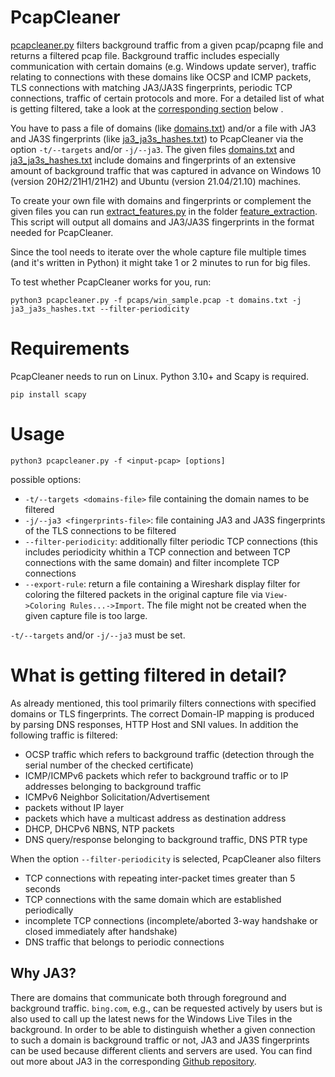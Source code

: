 # PcapCleaner
[pcapcleaner.py](pcapcleaner.py) filters background traffic from a given pcap/pcapng file and returns a filtered pcap file. Background traffic includes especially communication with certain domains (e.g. Windows update server), traffic relating to connections with these domains like OCSP and ICMP packets, TLS connections with matching JA3/JA3S fingerprints, periodic TCP connections, traffic of certain protocols and more. For a detailed list of what is getting filtered, take a look at the [corresponding section](#what-is-getting-filtered-in-detail) below .

You have to pass a file of domains (like [domains.txt](domains.txt)) and/or a file with JA3 and JA3S fingerprints (like [ja3_ja3s_hashes.txt](ja3_ja3s_hashes.txt)) to PcapCleaner via the option `-t/--targets` and/or `-j/--ja3`.
The given files [domains.txt](domains.txt) and [ja3_ja3s_hashes.txt](ja3_ja3s_hashes.txt) include domains and fingerprints of an extensive amount of background traffic that was captured in advance on Windows 10 (version 20H2/21H1/21H2) and Ubuntu (version 21.04/21.10) machines.

To create your own file with domains and fingerprints or complement the given files you can run [extract_features.py](feature_extraction/extract_features.py) in the folder [feature_extraction](feature_extraction). This script will output all domains and JA3/JA3S fingerprints in the format needed for PcapCleaner.

Since the tool needs to iterate over the whole capture file multiple times (and it's written in Python) it might take 1 or 2 minutes to run for big files.

To test whether PcapCleaner works for you, run:
```
python3 pcapcleaner.py -f pcaps/win_sample.pcap -t domains.txt -j ja3_ja3s_hashes.txt --filter-periodicity
```

# Requirements
PcapCleaner needs to run on Linux. Python 3.10+ and Scapy is required. 
```
pip install scapy
```

# Usage
```
python3 pcapcleaner.py -f <input-pcap> [options]
```
possible options:
 - `-t/--targets <domains-file>` file containing the domain names to be filtered
 - `-j/--ja3 <fingerprints-file>`: file containing JA3 and JA3S fingerprints of the TLS connections to be filtered
 - `--filter-periodicity`: additionally filter periodic TCP connections (this includes periodicity whithin a TCP connection and between TCP connections with the same domain) and filter incomplete TCP connections
 - `--export-rule`: return a file containing a Wireshark display filter for coloring the filtered packets in the original capture file via `View->Coloring Rules...->Import`. The file might not be created when the given capture file is too large.

 `-t/--targets` and/or `-j/--ja3` must be set.

# What is getting filtered in detail?
As already mentioned, this tool primarily filters connections with specified domains or TLS fingerprints. The correct Domain-IP mapping is produced by parsing DNS responses, HTTP Host and SNI values. In addition the following traffic is filtered:
- OCSP traffic which refers to background traffic (detection through the serial number of the checked certificate)
- ICMP/ICMPv6 packets which refer to background traffic or to IP addresses belonging to background traffic
- ICMPv6 Neighbor Solicitation/Advertisement
- packets without IP layer
- packets which have a multicast address as destination address
- DHCP, DHCPv6 NBNS, NTP packets
- DNS query/response belonging to background traffic, DNS PTR type

When the option `--filter-periodicity` is selected, PcapCleaner also filters
- TCP connections with repeating inter-packet times greater than 5 seconds
- TCP connections with the same domain which are established periodically
- incomplete TCP connections (incomplete/aborted 3-way handshake or closed immediately after handshake)
- DNS traffic that belongs to periodic connections 


## Why JA3?
There are domains that communicate both through foreground and background traffic. `bing.com`, e.g., can be requested actively by users but is also used to call up the latest news for the Windows Live Tiles in the background. In order to be able to distinguish whether a given connection to such a domain is background traffic or not, JA3 and JA3S fingerprints can be used because different clients and servers are used. You can find out more about JA3 in the corresponding [Github repository](https://github.com/salesforce/ja3).
